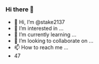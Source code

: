 ### Hi there 👋
- 👋 Hi, I’m @stake2137
- 👀 I’m interested in ...
- 🌱 I’m currently learning ...
- 💞️ I’m looking to collaborate on ...
- 📫 How to reach me ...
- 47
<!--
**Themanhdh/themanhdh** is a ✨ _special_ ✨ repository because its `README.md` (this file) appears on your GitHub profile.


